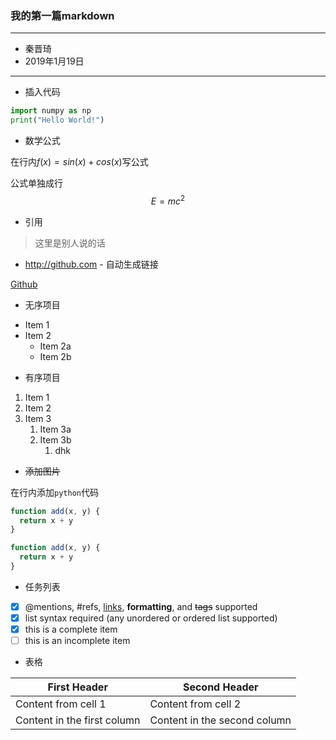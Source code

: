 ### 我的**第一篇**markdown

---
- 秦晋琦
- 2019年1月19日
---

- 插入代码

```python
import numpy as np
print("Hello World!")
```

- 数学公式

在行内$f(x)=sin(x)+cos(x)$写公式

公式单独成行$$E = mc^2$$

- 引用

> 这里是别人说的话

- http://github.com - 自动生成链接

[Github](http://github.com)

- 无序项目

* Item 1
* Item 2
  * Item 2a
  * Item 2b

- 有序项目

1. Item 1
1. Item 2
1. Item 3
   1. Item 3a
   1. Item 3b
      1. dhk

- ~~添加图片~~

在行内添加`python`代码

```javascript {.class1 .class}
function add(x, y) {
  return x + y
}
```

```javascript {.line-numbers}
function add(x, y) {
  return x + y
}
```

- 任务列表

- [x] @mentions, #refs, [links](), **formatting**, and <del>tags</del> supported
- [x] list syntax required (any unordered or ordered list supported)
- [x] this is a complete item
- [ ] this is an incomplete item

- 表格

First Header | Second Header
------------ | -------------
Content from cell 1 | Content from cell 2
Content in the first column | Content in the second column